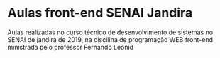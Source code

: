 # Aulas front-end SENAI Jandira
Aulas realizadas no curso técnico de desenvolvimento de sistemas no SENAI de jandira de 2019, na discilina de programação WEB front-end ministrada pelo professor Fernando Leonid
